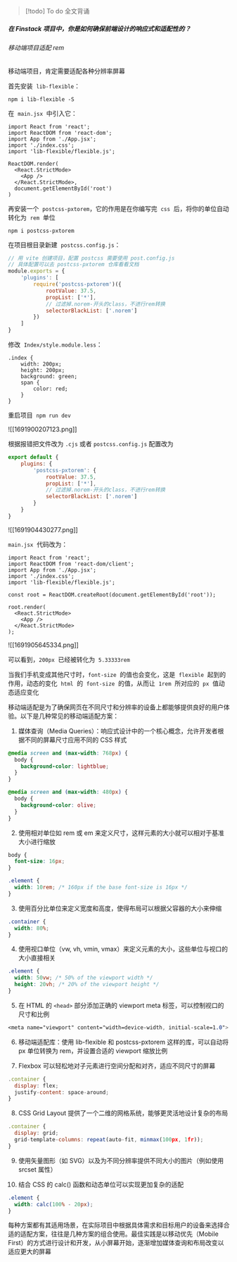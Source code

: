 > [!todo] To do
> 全文背诵

##### 在 Finstack 项目中，你是如何确保前端设计的响应式和适配性的？

###### 移动端项目适配 rem

移动端项目，肯定需要适配各种分辨率屏幕

首先安装  `lib-flexible`：

```shell
npm i lib-flexible -S
```

在  `main.jsx`  中引入它：

```JSX
import React from 'react';
import ReactDOM from 'react-dom';
import App from './App.jsx';
import './index.css';
import 'lib-flexible/flexible.js';

ReactDOM.render(
  <React.StrictMode>
    <App />
  </React.StrictMode>,
  document.getElementById('root')
)
```

再安装一个  `postcss-pxtorem`，它的作用是在你编写完  `css`  后，将你的单位自动转化为  `rem`  单位

```shell
npm i postcss-pxtorem
```

在项目根目录新建  `postcss.config.js`：

```JavaScript
// 用 vite 创建项目，配置 postcss 需要使用 post.config.js
// 具体配置可以去 postcss-pxtorem 仓库看看文档
module.exports = {
    'plugins': [
        require('postcss-pxtorem')({
            rootValue: 37.5,
            propList: ['*'],
            // 过滤掉.norem-开头的class，不进行rem转换
            selectorBlackList: ['.norem']
        })
    ]
}
```

修改  `Index/style.module.less`：

```less
.index {
    width: 200px;
    height: 200px;
    background: green;
    span {
        color: red;
    }
}
```

重启项目  `npm run dev`

![[1691900207123.png]]

根据报错把文件改为 `.cjs` 或者 `postcss.config.js` 配置改为

```JavaScript
export default {
    plugins: {
        'postcss-pxtorem': {
            rootValue: 37.5,
            propList: ['*'],
            // 过滤掉.norem-开头的class，不进行rem转换
            selectorBlackList: ['.norem']
        }
    }
}
```

![[1691904430277.png]]

`main.jsx`  代码改为：

```JSX
import React from 'react';
import ReactDOM from 'react-dom/client';
import App from './App.jsx';
import './index.css';
import 'lib-flexible/flexible.js';

const root = ReactDOM.createRoot(document.getElementById('root'));

root.render(
  <React.StrictMode>
    <App />
  </React.StrictMode>
);
```

![[1691905645334.png]]

可以看到，`200px`  已经被转化为  `5.33333rem`

当我们手机变成其他尺寸时，`font-size`  的值也会变化，这是  `flexible`  起到的作用，动态的变化  `html`  的  `font-size`  的值，从而让  `1rem`  所对应的  `px`  值动态适应变化

移动端适配是为了确保网页在不同尺寸和分辨率的设备上都能够提供良好的用户体验。以下是几种常见的移动端适配方案：

1. 媒体查询（Media Queries）：响应式设计中的一个核心概念，允许开发者根据不同的屏幕尺寸应用不同的 CSS 样式

```CSS
@media screen and (max-width: 768px) {
  body {
    background-color: lightblue;
  }
}

@media screen and (max-width: 480px) {
  body {
    background-color: olive;
  }
}
```

2. 使用相对单位如 rem 或 em 来定义尺寸，这样元素的大小就可以相对于基准大小进行缩放

```CSS
body {
  font-size: 16px;
}

.element {
  width: 10rem; /* 160px if the base font-size is 16px */
}
```

3. 使用百分比单位来定义宽度和高度，使得布局可以根据父容器的大小来伸缩

```CSS
.container {
  width: 80%;
}
```

4. 使用视口单位（vw, vh, vmin, vmax）来定义元素的大小，这些单位与视口的大小直接相关

```CSS
.element {
  width: 50vw; /* 50% of the viewport width */
  height: 20vh; /* 20% of the viewport height */
}
```

5. 在 HTML 的 `<head>` 部分添加正确的 viewport meta 标签，可以控制视口的尺寸和比例

```CSS
<meta name="viewport" content="width=device-width, initial-scale=1.0">
```

6. 移动端适配库：使用 lib-flexible 和 postcss-pxtorem 这样的库，可以自动将 px 单位转换为 rem，并设置合适的 viewport 缩放比例

7. Flexbox 可以轻松地对子元素进行空间分配和对齐，适应不同尺寸的屏幕

```JavaScript
.container {
  display: flex;
  justify-content: space-around;
}
```

8. CSS Grid Layout 提供了一个二维的网格系统，能够更灵活地设计复杂的布局

```JavaScript
.container {
  display: grid;
  grid-template-columns: repeat(auto-fit, minmax(100px, 1fr));
}
```

9. 使用矢量图形（如 SVG）以及为不同分辨率提供不同大小的图片（例如使用 srcset 属性）

10. 结合 CSS 的 calc() 函数和动态单位可以实现更加复杂的适配

```CSS
.element {
  width: calc(100% - 20px);
}
```

每种方案都有其适用场景，在实际项目中根据具体需求和目标用户的设备来选择合适的适配方案，往往是几种方案的组合使用。最佳实践是以移动优先（Mobile First）的方式进行设计和开发，从小屏幕开始，逐渐增加媒体查询和布局改变以适应更大的屏幕
